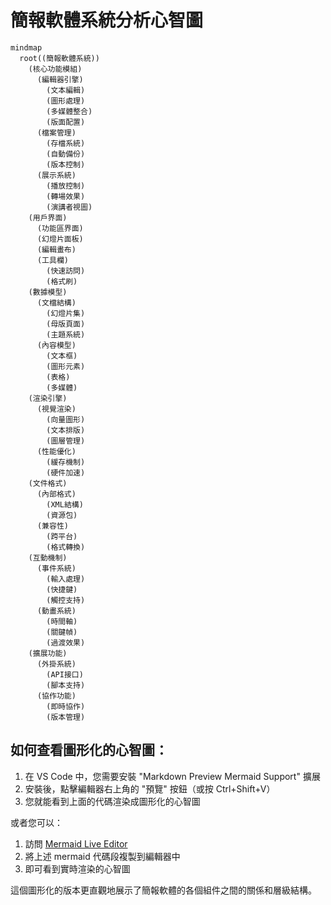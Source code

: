 # 簡報軟體系統分析心智圖

```mermaid
mindmap
  root((簡報軟體系統))
    (核心功能模組)
      (編輯器引擎)
        (文本編輯)
        (圖形處理)
        (多媒體整合)
        (版面配置)
      (檔案管理)
        (存檔系統)
        (自動備份)
        (版本控制)
      (展示系統)
        (播放控制)
        (轉場效果)
        (演講者視圖)
    (用戶界面)
      (功能區界面)
      (幻燈片面板)
      (編輯畫布)
      (工具欄)
        (快速訪問)
        (格式刷)
    (數據模型)
      (文檔結構)
        (幻燈片集)
        (母版頁面)
        (主題系統)
      (內容模型)
        (文本框)
        (圖形元素)
        (表格)
        (多媒體)
    (渲染引擎)
      (視覺渲染)
        (向量圖形)
        (文本排版)
        (圖層管理)
      (性能優化)
        (緩存機制)
        (硬件加速)
    (文件格式)
      (內部格式)
        (XML結構)
        (資源包)
      (兼容性)
        (跨平台)
        (格式轉換)
    (互動機制)
      (事件系統)
        (輸入處理)
        (快捷鍵)
        (觸控支持)
      (動畫系統)
        (時間軸)
        (關鍵幀)
        (過渡效果)
    (擴展功能)
      (外掛系統)
        (API接口)
        (腳本支持)
      (協作功能)
        (即時協作)
        (版本管理)
```

## 如何查看圖形化的心智圖：

1. 在 VS Code 中，您需要安裝 "Markdown Preview Mermaid Support" 擴展
2. 安裝後，點擊編輯器右上角的 "預覽" 按鈕（或按 Ctrl+Shift+V）
3. 您就能看到上面的代碼渲染成圖形化的心智圖

或者您可以：
1. 訪問 [Mermaid Live Editor](https://mermaid.live)
2. 將上述 mermaid 代碼段複製到編輯器中
3. 即可看到實時渲染的心智圖

這個圖形化的版本更直觀地展示了簡報軟體的各個組件之間的關係和層級結構。